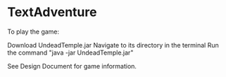 # TextAdventure

To play the game: 

Download UndeadTemple.jar
Navigate to its directory in the terminal
Run the command "java -jar UndeadTemple.jar" 

See Design Document for game information.

